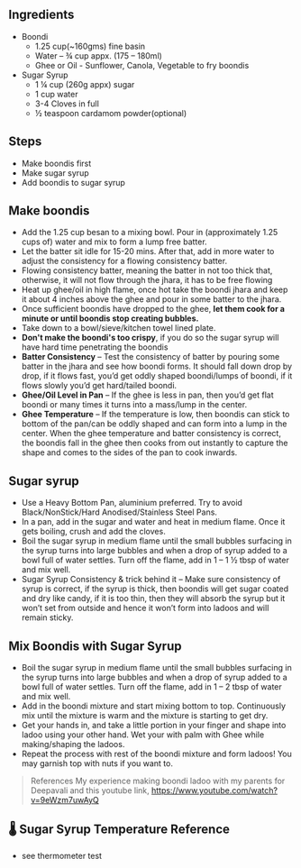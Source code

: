 ## Ingredients
* Boondi
  * 1.25 cup(~160gms) fine basin
  * Water – ¾ cup appx. (175 – 180ml)
  * Ghee or Oil - Sunflower, Canola, Vegetable to fry boondis
* Sugar Syrup
  * 1 ¼ cup (260g appx) sugar
  * 1 cup water
  * 3-4 Cloves in full
  * ½ teaspoon cardamom powder(optional)
  
## Steps
* Make boondis first
* Make sugar syrup
* Add boondis to sugar syrup

## Make boondis
* Add the 1.25 cup besan to a mixing bowl. Pour in (approximately 1.25 cups of) water and mix to form a lump free batter.
* Let the batter sit idle for 15-20 mins. After that, add in more water to adjust the consistency for a flowing consistency batter.
* Flowing consistency batter, meaning the batter in not too thick that, otherwise, it will not flow through the jhara, it has to be free flowing
* Heat up ghee/oil in high flame, once hot take the boondi jhara and keep it about 4 inches above the ghee and pour in some batter to the jhara.
* Once sufficient boondis have dropped to the ghee, **let them cook for a minute or until boondis stop creating bubbles.**
* Take down to a bowl/sieve/kitchen towel lined plate.
* **Don't make the boondi's too crispy**, if you do so the sugar syrup will have hard time penetrating the boondis
* **Batter Consistency** – Test the consistency of batter by pouring some batter in the jhara and see how boondi forms. It
  should fall down drop by drop, if it flows fast, you’d get oddly shaped boondi/lumps of boondi, if it flows slowly
  you’d get hard/tailed boondi.
* **Ghee/Oil Level in Pan** – If the ghee is less in pan, then you’d get flat boondi or many times it turns into a mass/lump in the center.
* **Ghee Temperature** – If the temperature is low, then boondis can stick to bottom of the pan/can be oddly shaped and can
  form into a lump in the center. When the ghee temperature and batter consistency is correct, the boondis fall in the
  ghee then cooks from out instantly to capture the shape and comes to the sides of the pan to cook inwards.

## Sugar syrup
* Use a Heavy Bottom Pan, aluminium preferred. Try to avoid Black/NonStick/Hard Anodised/Stainless Steel Pans.
* In a pan, add in the sugar and water and heat in medium flame. Once it gets boiling, crush and add the cloves.
* Boil the sugar syrup in medium flame until the small bubbles surfacing in the syrup turns into large bubbles and when
  a drop of syrup added to a bowl full of water settles. Turn off the flame, add in 1 – 1 ½ tbsp of water and mix well.
* Sugar Syrup Consistency & trick behind it – Make sure consistency of syrup is correct, if the syrup is thick, then
  boondis will get sugar coated and dry like candy, if it is too thin, then they will absorb the syrup but it won’t set
  from outside and hence it won’t form into ladoos and will remain sticky.

## Mix Boondis with Sugar Syrup
* Boil the sugar syrup in medium flame until the small bubbles surfacing in the syrup turns into large bubbles and when
  a drop of syrup added to a bowl full of water settles. Turn off the flame, add in 1 – 2 tbsp of water and mix well.
* Add in the boondi mixture and start mixing bottom to top. Continuously mix until the mixture is warm and the mixture
  is starting to get dry.
* Get your hands in, and take a little portion in your finger and shape into ladoo using your other hand. Wet your with palm with Ghee while making/shaping the ladoos.
* Repeat the process with rest of the boondi mixture and form ladoos! You may garnish top with nuts if you want to.

> References
> My experience making boondi ladoo with my parents for Deepavali
> and this youtube link, https://www.youtube.com/watch?v=9eWzm7uwAyQ


## 🌡️ Sugar Syrup Temperature Reference

- see thermometer test